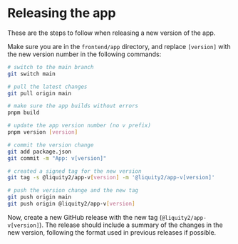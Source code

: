 # Releasing the app

These are the steps to follow when releasing a new version of the app.

Make sure you are in the `frontend/app` directory, and replace `[version]` with the new version number in the following commands:

```bash
# switch to the main branch
git switch main

# pull the latest changes
git pull origin main

# make sure the app builds without errors
pnpm build

# update the app version number (no v prefix)
pnpm version [version]

# commit the version change
git add package.json
git commit -m "App: v[version]"

# created a signed tag for the new version
git tag -s @liquity2/app-v[version] -m '@liquity2/app-v[version]'

# push the version change and the new tag
git push origin main
git push origin @liquity2/app-v[version]
```

Now, create a new GitHub release with the new tag (`@liquity2/app-v[version]`). The release should include a summary of the changes in the new version, following the format used in previous releases if possible.

